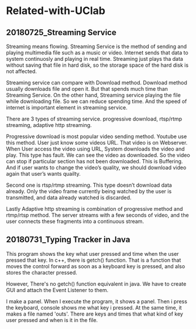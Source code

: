 # Related-with-UClab
## 20180725_Streaming Service 
Streaming means flowing. Streaming Service is the method of sending and playing multimedia file such as a music or video.  Internet sends that data to system continuosly and playing in real time. Streaming just plays tha data without saving that file in hard disk, so the storage space of the hard disk is not affected. 

Streaming service can compare with Download method. Download method usually downloads file and open it. But that spends much time than Streaming Service. On the other hand, Streaming service playing the file while downloading file. So we can reduce spending time. And the speed of internet is important element in streaming service.

There are 3 types of streaming service. progressive download, rtsp/rtmp streaming, adaptive http streaming.

Progressive download is most popular video sending method. Youtube use this method. User just know some videos URL. That video is on Webserver. When User access the video using URL, System downloads the video and play. This type has fault. We can see the video as downloaded. So the video can stop if particular section has not been downloaded. This is Buffering. And if user wants to change the video’s quality, we should download video again that user’s wants quailty. 

Second one is rtsp/rtmp streaming. This type doesn’t download data already. Only the video frame currently being watched by the user is transmitted, and data already watched is discarded.

Lastly Adaptive http streaming is combination of progressive method and rtmp/rtsp method. The server streams with a few seconds of video, and the user connects these fragments into a continuous stream.

## 20180731_Typing Tracker in Java 
This program shows the key what user pressed and time when the user pressed that key. In c++, there is getch() function. That is a function that moves the control forward as soon as a keyboard key is pressed, and also stores the character pressed.

However, There's no getch() function equivalent in java. We have to create GUI and attach the Event Listener to them.

I make a panel. When I execute the program, it shows a panel. Then i press the keyboard, console shows me what key i pressed. At the same time, it makes a file named 'outs'. There are keys and times that what kind of key user pressed and when is it in the file.

